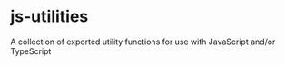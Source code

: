 # js-utilities
A collection of exported utility functions for use with JavaScript and/or TypeScript 

